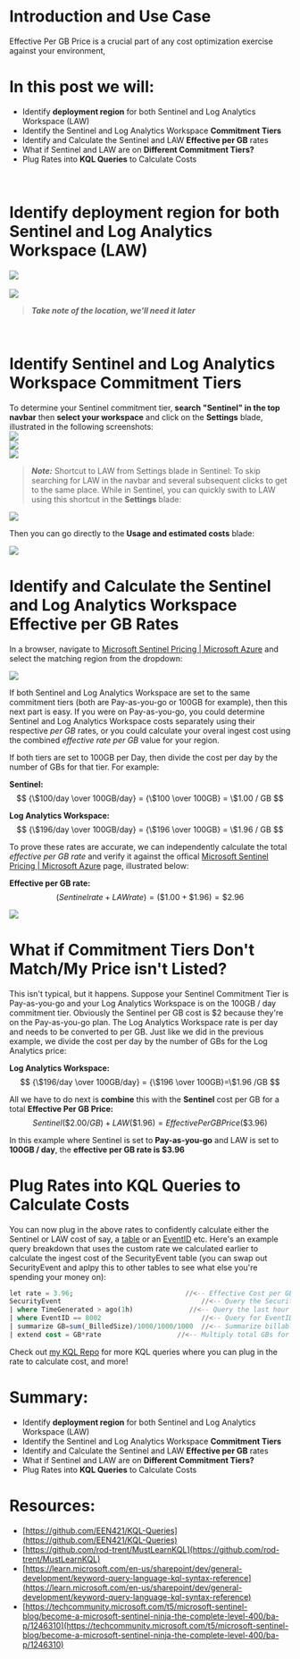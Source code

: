 # Introduction and Use Case

Effective Per GB Price is a crucial part of any cost optimization exercise against your environment, 

# In this post we will: 

- Identify **deployment region** for both Sentinel and Log Analytics Workspace (LAW)
- Identify the Sentinel and Log Analytics Workspace **Commitment Tiers**
- Identify and Calculate the Sentinel and LAW **Effective per GB** rates
- What if Sentinel and LAW are on **Different Commitment Tiers?** 
- Plug Rates into **KQL Queries** to Calculate Costs
<br/>


# Identify deployment region for both Sentinel and Log Analytics Workspace (LAW)

![](img/Sentinel.png)
<br/><br/>
![](img/Region.png)

>***_Take note of the location, we'll need it later_***
<br/>

# Identify Sentinel and Log Analytics Workspace Commitment Tiers

To determine your Sentinel commitment tier, **search "Sentinel" in the top navbar** then **select your workspace** and click on the **Settings** blade, illustrated in the following screenshots:<br/>
![](img/Sentinel.png)<br/>
![](img/workspace.png)<br/>
![](img/Sentinel_Settings_Blade.png)<br/>

> ***_Note:_*** Shortcut to LAW from Settings blade in Sentinel:
 To skip searching for LAW in the navbar and several subsequent clicks to get to the same place. While in Sentinel, you can quickly swith to LAW using this shortcut in the **Settings** blade:

![](/img/LAWTierShortcut.png)

Then you can go directly to the **Usage and estimated costs** blade:

 
![](img/LAW%20Cost%20Blade.png)

# Identify and Calculate the Sentinel and Log Analytics Workspace Effective per GB Rates

In a browser, navigate to [Microsoft Sentinel Pricing | Microsoft Azure](https://azure.microsoft.com/en-us/pricing/details/microsoft-sentinel/) and select the matching region from the dropdown: 

![](/img/Region%26CurrencyDropdown.png)

If both Sentinel and Log Analytics Workspace are set to the same commitment tiers (both are Pay-as-you-go or 100GB for example), then this next part is easy. If you were on Pay-as-you-go, you could determine Sentinel and Log Analytics Workspace costs separately using their respective _per GB_ rates, or you could calculate your overal ingest cost using the combined _effective rate per GB_ value for your region. 

If both tiers are set to 100GB per Day, then divide the cost per day by the number of GBs for that tier. For example:

**Sentinel:**<br/>
$$ {\$100/day \over 100GB/day} = {\$100 \over 100GB} = \$1.00 / GB $$

**Log Analytics Workspace:**<br/>
$$ {\$196/day \over 100GB/day} = {\$196 \over 100GB} = \$1.96 / GB $$

To prove these rates are accurate, we can independently calculate the total _effective per GB rate_ and verify it against the offical [Microsoft Sentinel Pricing | Microsoft Azure](https://azure.microsoft.com/en-us/pricing/details/microsoft-sentinel/) page, illustrated below:

**Effective per GB rate:**<br/>
$$ (Sentinel rate + LAW rate) = (\$1.00 + \$1.96) = \$2.96 $$

![](/img/Confirmation.png)


# What if Commitment Tiers Don't Match/My Price isn't Listed?

This isn't typical, but it happens. Suppose your Sentinel Commitment Tier is Pay-as-you-go and your Log Analytics Workspace is on the 100GB / day commitment tier. Obviously the Sentinel per GB cost is $2 because they're on the Pay-as-you-go plan. The Log Analytics Workspace rate is per day and needs to be converted to per GB. Just like we did in the previous example, we divide the cost per day by the number of GBs for the Log Analytics price:

**Log Analytics Workspace:**<br/>
$$ {\$196/day \over 100GB/day} = {\$196 \over 100GB}=\$1.96 /GB $$


All we have to do next is **combine** this with the **Sentinel** cost per GB for a total **Effective Per GB Price:**<br/>
$$ Sentinel (\$2.00/GB) + LAW (\$1.96) = Effective Per GB Price (\$3.96) $$

In this example where Sentinel is set to **Pay-as-you-go** and LAW is set to **100GB / day**, the **effective per GB rate is \$3.96**

# Plug Rates into KQL Queries to Calculate Costs

You can now plug in the above rates to confidently calculate either the Sentinel or LAW cost of say, a [table](https://github.com/EEN421/KQL-Queries/blob/Main/Cost%20of%20a%20Table.kql) or an [EventID](https://github.com/EEN421/KQL-Queries/blob/Main/Cost%20of%20EventID.kql) etc. 
Here's an example query breakdown that uses the custom rate we calculated earlier to calculate the ingest cost of the SecurityEvent table (you can swap out SecurityEvent and aplpy this to other tables to see what else you're spending your money on):

```sql
let rate = 3.96;                            //<-- Effective Cost per GB
SecurityEvent		             		        //<-- Query the SecurityEvent table
| where TimeGenerated > ago(1h)		         //<-- Query the last hour
| where EventID == 8002			                //<-- Query for EventID 8002
| summarize GB=sum(_BilledSize)/1000/1000/1000	//<-- Summarize billable volume in GB using the _BilledSize table column
| extend cost = GB*rate                   //<-- Multiply total GBs for the month by the effective rate (defined in first line of query)
```

Check out [my KQL Repo](https://github.com/EEN421/KQL-Queries) for more KQL queries where you can plug in the rate to calculate cost, and more!

# Summary:

- Identify **deployment region** for both Sentinel and Log Analytics Workspace (LAW)
- Identify the Sentinel and Log Analytics Workspace **Commitment Tiers**
- Identify and Calculate the Sentinel and LAW **Effective per GB** rates
- What if Sentinel and LAW are on **Different Commitment Tiers?** 
- Plug Rates into **KQL Queries** to Calculate Costs

# Resources:
- [https://github.com/EEN421/KQL-Queries](https://github.com/EEN421/KQL-Queries)
- [https://github.com/rod-trent/MustLearnKQL](https://github.com/rod-trent/MustLearnKQL)
- [https://learn.microsoft.com/en-us/sharepoint/dev/general-development/keyword-query-language-kql-syntax-reference](https://learn.microsoft.com/en-us/sharepoint/dev/general-development/keyword-query-language-kql-syntax-reference)
- [https://techcommunity.microsoft.com/t5/microsoft-sentinel-blog/become-a-microsoft-sentinel-ninja-the-complete-level-400/ba-p/1246310](https://techcommunity.microsoft.com/t5/microsoft-sentinel-blog/become-a-microsoft-sentinel-ninja-the-complete-level-400/ba-p/1246310)

